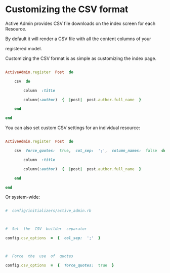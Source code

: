 #  Customizing  the  CSV  format



Active  Admin  provides  CSV  file  downloads  on  the  index  screen  for  each  Resource.

By  default  it  will  render  a  CSV  file  with  all  the  content  columns  of  your

registered  model.



Customizing  the  CSV  format  is  as  simple  as  customizing  the  index  page.



```ruby

ActiveAdmin.register  Post  do

    csv  do

        column  :title

        column(:author)  {  |post|  post.author.full_name  }

    end

end

```



You  can  also  set  custom  CSV  settings  for  an  individual  resource:



```ruby

ActiveAdmin.register  Post  do

    csv  force_quotes:  true,  col_sep:  ';',  column_names:  false  do

        column  :title

        column(:author)  {  |post|  post.author.full_name  }

    end

end

```



Or  system-wide:



```ruby

#  config/initializers/active_admin.rb



#  Set  the  CSV  builder  separator

config.csv_options  =  {  col_sep:  ';'  }



#  Force  the  use  of  quotes

config.csv_options  =  {  force_quotes:  true  }

```

